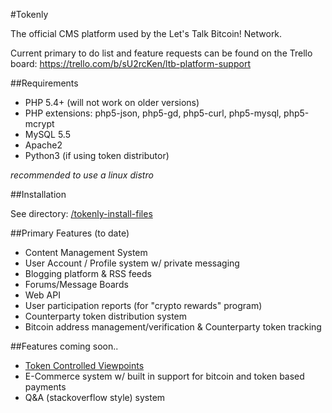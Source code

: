 #Tokenly 

The official CMS platform used by the Let's Talk Bitcoin! Network. 

Current primary to do list and feature requests can be found on the Trello board: https://trello.com/b/sU2rcKen/ltb-platform-support

##Requirements

* PHP 5.4+ (will not work on older versions)
* PHP extensions: php5-json, php5-gd, php5-curl, php5-mysql, php5-mcrypt
* MySQL 5.5
* Apache2
* Python3 (if using token distributor)

*recommended to use a linux distro*

##Installation

See directory: [/tokenly-install-files](/tokenly-install-files)

##Primary Features (to date)

* Content Management System
* User Account / Profile system w/ private messaging
* Blogging platform & RSS feeds
* Forums/Message Boards
* Web API
* User participation reports (for "crypto rewards" program)
* Counterparty token distribution system
* Bitcoin address management/verification & Counterparty token tracking

##Features coming soon..

* [Token Controlled Viewpoints](https://docs.google.com/document/d/17l3ElFp45vYqyLw2OlzAZ3j0baTry4bS5bOqgRmMKLY/edit)
* E-Commerce system w/ built in support for bitcoin and token based payments
* Q&A (stackoverflow style) system
